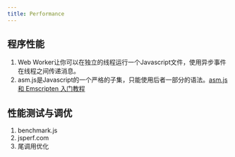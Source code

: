 ```yaml
---
title: Performance
---
```


## 程序性能

1. Web Worker让你可以在独立的线程运行一个Javascript文件，使用异步事件在线程之间传递消息。
2. asm.js是Javascript的一个严格的子集，只能使用后者一部分的语法。[asm.js 和 Emscripten 入门教程](https://www.ruanyifeng.com/blog/2017/09/asmjs_emscripten.html)

## 性能测试与调优

1. benchmark.js
2. jsperf.com
3. 尾调用优化
